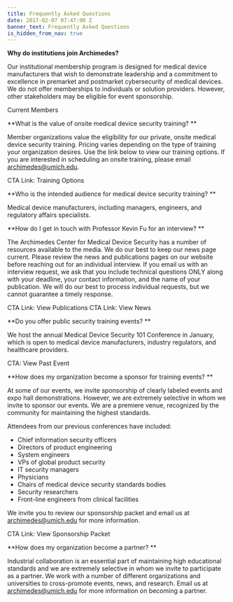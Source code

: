 ```yaml
---
title: Frequently Asked Questions
date: 2017-02-07 07:47:00 Z
banner_text: Frequently Asked Questions
is_hidden_from_nav: true
---
```


**Why do institutions join Archimedes?**

Our institutional membership program is designed for medical device manufacturers that wish to demonstrate leadership and a commitment to excellence in premarket and postmarket cybersecurity of medical devices. We do not offer memberships to individuals or solution providers. However, other stakeholders may be eligible for event sponsorship.

Current Members

**What is the value of onsite medical device security training? **

Member organizations value the eligibility for our private, onsite medical device security training. Pricing varies depending on the type of training your organization desires. Use the link below to view our training options. If you are interested in scheduling an onsite training, please email [archimedes@umich.edu](mailto:archimedes@umich.edu). 

CTA Link: Training Options

**Who is the intended audience for medical device security training? **

Medical device manufacturers, including managers, engineers, and regulatory affairs specialists.

**How do I get in touch with Professor Kevin Fu for an interview? **

The Archimedes Center for Medical Device Security has a number of resources available to the media. We do our best to keep our news page current. Please review the news and publications pages on our website before reaching out for an individual interview. If you email us with an interview request, we ask that you include technical questions ONLY along with your deadline, your contact information, and the name of your publication. We will do our best to process individual requests, but we cannot guarantee a timely response. 

CTA Link: View Publications
CTA Link: View News

**Do you offer public security training events? **

We host the annual Medical Device Security 101 Conference in January, which is open to medical device manufacturers, industry regulators, and healthcare providers.  

CTA: View Past Event

**How does my organization become a sponsor for training events? **

At some of our events, we invite sponsorship of clearly labeled events and expo hall demonstrations. However, we are extremely selective in whom we invite to sponsor our events. We are a premiere venue, recognized by the community for maintaining the highest standards.

Attendees from our previous conferences have included:

* Chief information security officers
* Directors of product engineering
* System engineers
* VPs of global product security
* IT security managers
* Physicians
* Chairs of medical device security standards bodies
* Security researchers
* Front-line engineers from clinical facilities

We invite you to review our sponsorship packet and email us at [archimedes@umich.edu](mailto:archimedes@umich.edu) for more information. 

CTA Link: View Sponsorship Packet

**How does my organization become a partner? **

Industrial collaboration is an essential part of maintaining high educational standards and we are extremely selective in whom we invite to participate as a partner. We work with a number of different organizations and universities to cross-promote events, news, and research. Email us at [archimedes@umich.edu](mailto:archimedes@umich.edu) for more information on becoming a partner. 